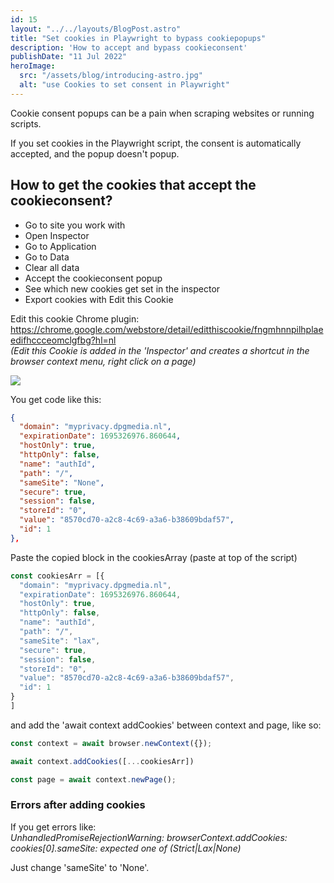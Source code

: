```yaml
---
id: 15
layout: "../../layouts/BlogPost.astro"
title: "Set cookies in Playwright to bypass cookiepopups"
description: 'How to accept and bypass cookieconsent'
publishDate: "11 Jul 2022"
heroImage:
  src: "/assets/blog/introducing-astro.jpg"
  alt: "use Cookies to set consent in Playwright"
---
```


Cookie consent popups can be a pain when scraping websites or running scripts.

If you set cookies in the Playwright script, the consent is automatically accepted, and the popup doesn't popup.

## How to get the cookies that accept the cookieconsent?
- Go to site you work with
- Open Inspector
- Go to Application
- Go to Data
- Clear all data 
- Accept the cookieconsent popup
- See which new cookies get set in the inspector
- Export cookies with Edit this Cookie

Edit this cookie Chrome plugin:
https://chrome.google.com/webstore/detail/editthiscookie/fngmhnnpilhplaeedifhccceomclgfbg?hl=nl
<br>*(Edit this Cookie is added in the 'Inspector' and creates a shortcut in the browser context menu, right click on a page)*

<img src="/assets/export-cookies.jpg">

You get code like this:
```json
{
  "domain": "myprivacy.dpgmedia.nl",
  "expirationDate": 1695326976.860644,
  "hostOnly": true,
  "httpOnly": false,
  "name": "authId",
  "path": "/",
  "sameSite": "None",
  "secure": true,
  "session": false,
  "storeId": "0",
  "value": "8570cd70-a2c8-4c69-a3a6-b38609bdaf57",
  "id": 1
},
```





Paste the copied block in the cookiesArray (paste at top of the script)
```js
const cookiesArr = [{
  "domain": "myprivacy.dpgmedia.nl",
  "expirationDate": 1695326976.860644,
  "hostOnly": true,
  "httpOnly": false,
  "name": "authId",
  "path": "/",
  "sameSite": "lax",
  "secure": true,
  "session": false,
  "storeId": "0",
  "value": "8570cd70-a2c8-4c69-a3a6-b38609bdaf57",
  "id": 1
} 
]
```

and add the 'await context addCookies' between context and page, like so:


```js
const context = await browser.newContext({});

await context.addCookies([...cookiesArr])

const page = await context.newPage();
```

### Errors after adding cookies
If you get errors like:<br>
*UnhandledPromiseRejectionWarning: browserContext.addCookies: cookies[0].sameSite: expected one of (Strict|Lax|None)*

Just change 'sameSite' to 'None'.